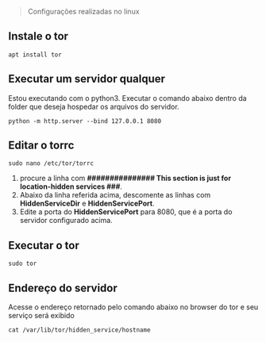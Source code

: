 > Configurações realizadas no linux

## Instale o tor

```
apt install tor
```

## Executar um servidor qualquer

Estou executando com o python3. Executar o comando abaixo dentro da folder que deseja hospedar os arquivos do servidor.
```
python -m http.server --bind 127.0.0.1 8080
```

## Editar o torrc

```
sudo nano /etc/tor/torrc
```

1. procure a linha com **############### This section is just for location-hidden services ###**. 
2. Abaixo da linha referida acima, descomente as linhas com **HiddenServiceDir** e **HiddenServicePort**.
3. Edite a porta do **HiddenServicePort** para 8080, que é a porta do servidor configurado acima.

## Executar o tor
```
sudo tor
```

## Endereço do servidor

Acesse o endereço retornado pelo comando abaixo no browser do tor e seu serviço será exibido
```
cat /var/lib/tor/hidden_service/hostname
```